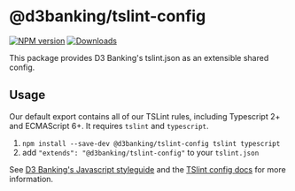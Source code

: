 # @d3banking/tslint-config

[![NPM version](https://img.shields.io/npm/v/@d3banking/tslint-config.svg?style=flat)](https://www.npmjs.com/package/@d3banking/tslint-config)
[![Downloads](https://img.shields.io/npm/dm/@d3banking/tslint-config.svg)](https://www.npmjs.com/package/@d3banking/tslint-config)

This package provides D3 Banking's tslint.json as an extensible shared config.

## Usage

Our default export contains all of our TSLint rules, including Typescript 2+ and ECMAScript 6+. It requires `tslint` and `typescript`.

1. `npm install --save-dev @d3banking/tslint-config tslint typescript`
2. add `"extends": "@d3banking/tslint-config"` to your `tslint.json`


See [D3 Banking's Javascript styleguide](https://github.com/LodoSoftware/javascript-style-guide) and
the [TSlint config docs](https://palantir.github.io/tslint/usage/configuration/)
for more information.

